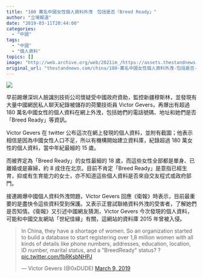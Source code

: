 ```yaml
---
title: "180 萬名中國女性個人資料外洩　包括是否「Breed Ready」"
author: "立場報道"
date: "2019-03-11T20:44:00"
categories:
  - "中國"
tags:
  - "中國"
  - "個人資料"
topics: []
image: "http://web.archive.org/web/2021im_/https://assets.thestandnews.com/media/photos/breed-10_Z7eIH.png"
original_url: "thestandnews.com/china/180-萬名中國女性個人資料外洩-包括是否-breed-ready"
---
```

![](http://web.archive.org/web/2021im_/https://assets.thestandnews.com/media/photos/breed-10_Z7eIH.png)

早前踢爆深圳人臉識別技術公司懷疑受中國政府資助，監控新疆穆斯林，並發現有大量中國網民私人聊天紀錄被儲存的荷蘭技術員 Victor Gevers，再爆出有超過 180 萬名中國女性的個人資料在網上外洩，包括她們的電話號碼、地址和她們是否「Breed Ready」等資訊。

Victor Gevers 在 twitter 公布這次在網上發現的個人資料，並附有截圖；他表示相信是因為中國女性人口不足，所以有機構開始建立資料庫，紀錄超過 180 萬女性的個人資料，當中年紀最細的 15 歲。

而被界定為「Breed Ready」的女性最細的 18 歲，而這些女性全部都是單身、已離婚或是寡婦，約 8 成住在北京。目前不肯定「Breed Ready」是意指已經生育，抑或有生育能力的女士，亦不知道這些個人資料是否來自交友程式或政府部門。

接連踢爆中國個人資料外洩問題，Victor Gevers 回應《衛報》時表示，目前最重要的是盡快令這些資料受到保護。又表示正嘗試聯絡資料外洩的受害者，了解她們是否知情。《衛報》又引述中國網友猜測，Victor Gevers 今次發現的個人資料，可能和中國交友網站「世紀佳緣」有關，這網站的資料庫 2015 年曾被入侵。

> In China, they have a shortage of women. So an organization started to build a database to start registering over 1,8 million women with all kinds of details like phone numbers, addresses, education, location, ID number, marital status, and a ”BreedReady" status? ? [pic.twitter.com/fbRKsbNHPJ](http://web.archive.org/web/20211229132656/https://t.co/fbRKsbNHPJ)
> 
> — Victor Gevers (@0xDUDE) [March 9, 2019](http://web.archive.org/web/20211229132656/https://twitter.com/0xDUDE/status/1104482014202351616?ref_src=twsrc%5Etfw)